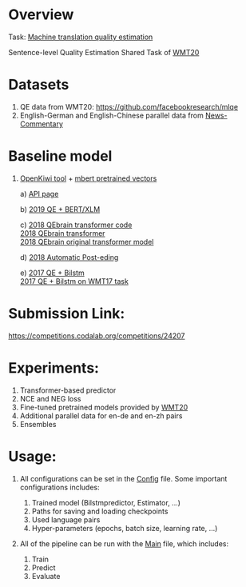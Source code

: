 # Overview
Task: [Machine translation quality estimation](./Capstone_Proposal_QE.PDF)

Sentence-level Quality Estimation Shared Task of [WMT20](http://www.statmt.org/wmt20/)

# Datasets
1) QE data from WMT20: https://github.com/facebookresearch/mlqe
2) English-German and English-Chinese parallel data from [News-Commentary](http://opus.nlpl.eu/News-Commentary.php)

# Baseline model
1) [OpenKiwi tool](https://github.com/Unbabel/OpenKiwi/blob/master/kiwi/models/predictor_estimator.py) + 
   [mbert pretrained vectors](https://github.com/google-research/bert/blob/master/multilingual.md)
   
    a) [API page](https://unbabel.github.io/OpenKiwi/)
    
    b) [2019 QE + BERT/XLM](http://www.statmt.org/wmt19/pdf/54/WMT06.pdf)
    
    c) [2018 QEbrain transformer code](https://github.com/lovecambi/qebrain) <br>
       [2018 QEbrain transformer](https://www.aclweb.org/anthology/W18-6465.pdf) <br>
       [2018 QEbrain original transformer model](https://arxiv.org/pdf/1807.09433.pdf)    
       
    d) [2018 Automatic Post-eding](https://www.aclweb.org/anthology/W18-1804.pdf)    
    
    e) [2017 QE + Bilstm](https://dl.acm.org/doi/10.1145/3109480) <br>
       [2017 QE + Bilstm on WMT17 task](http://www.statmt.org/wmt17/pdf/WMT63.pdf)

# Submission Link:
https://competitions.codalab.org/competitions/24207

# Experiments:
1. Transformer-based predictor
2. NCE and NEG loss
3. Fine-tuned pretrained models provided by [WMT20](http://www.statmt.org/wmt20/quality-estimation-task.html)
4. Additional parallel data for en-de and en-zh pairs
5. Ensembles

# Usage:
1. All configurations can be set in the [Config](./config.py) file. Some important configurations includes:

   1) Trained model (Bilstmpredictor, Estimator, ...)
   2) Paths for saving and loading checkpoints
   3) Used language pairs
   4) Hyper-parameters (epochs, batch size, learning rate, ...)
  
2. All of the pipeline can be run with the [Main](./main.py) file, which includes:

   1) Train
   2) Predict
   3) Evaluate


